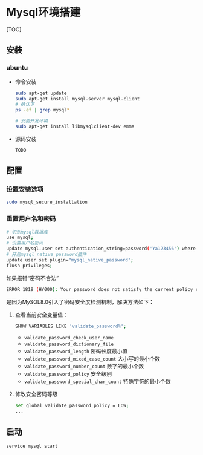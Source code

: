# Mysql环境搭建

[TOC]



## 安装

### ubuntu

- 命令安装

  ```sh
  sudo apt-get update 
  sudo apt-get install mysql-server mysql-client
  # 确认下
  ps -ef | grep mysql*
  
  # 安装开发环境
  sudo apt-get install libmysqlclient-dev emma
  ```

- 源码安装

  ```sh
  TODO
  ```



## 配置

### 设置安装选项

```sh
sudo mysql_secure_installation
```

### 重置用户名和密码

```sh
# 切到mysql数据库
use mysql;
# 设置用户名密码
update mysql.user set authentication_string=password('Ya123456') where user='root' and Host='localhost';
# 开启mysql_native_password插件
update user set plugin="mysql_native_password";
flush privileges;
```

如果报错“密码不合法”

```sh
ERROR 1819 (HY000): Your password does not satisfy the current policy requirements;
```

是因为MySQL8.0引入了密码安全度检测机制，解决方法如下：

1. 查看当前安全变量值：

   ```sh
   SHOW VARIABLES LIKE 'validate_password%';
   ```

   - `validate_password_check_user_name`
   - `validate_password_dictionary_file`
   - `validate_password_length` 密码长度最小值
   - `validate_password_mixed_case_count` 大小写的最小个数
   - `validate_password_number_count` 数字的最小个数
   - `validate_password_policy` 安全级别
   - `validate_password_special_char_count` 特殊字符的最小个数
   
2. 修改安全密码等级

    ```sh
    set global validate_password_policy = LOW;
    ...
    ```



## 启动

```sh
service mysql start
```
